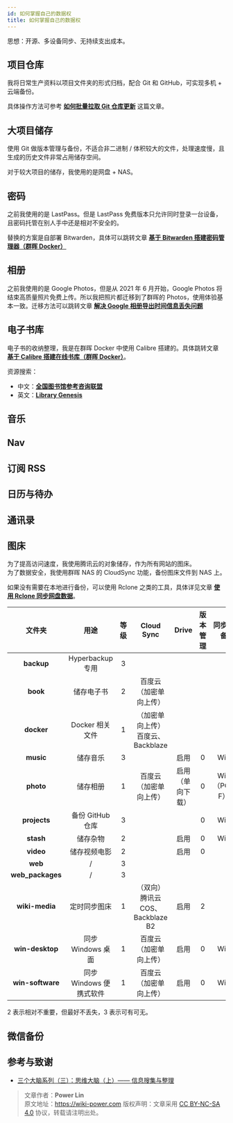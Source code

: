 ```yaml
---
id: 如何掌握自己的数据权
title: 如何掌握自己的数据权
---
```


思想：开源、多设备同步、无持续支出成本。

## 项目仓库

我将日常生产资料以项目文件夹的形式归档，配合 Git 和 GitHub，可实现多机 + 云端备份。

具体操作方法可参考 [**如何批量拉取 Git 仓库更新**](https://wiki-power.com/%E5%A6%82%E4%BD%95%E6%89%B9%E9%87%8F%E6%8B%89%E5%8F%96Git%E4%BB%93%E5%BA%93%E6%9B%B4%E6%96%B0) 这篇文章。

## 大项目储存

使用 Git 做版本管理与备份，不适合非二进制 / 体积较大的文件，处理速度慢，且生成的历史文件非常占用储存空间。

对于较大项目的储存，我使用的是网盘 + NAS。

## 密码

之前我使用的是 LastPass。但是 LastPass 免费版本只允许同时登录一台设备，且密码托管在别人手中还是相对不安全的。

替换的方案是自部署 Bitwarden，具体可以跳转文章 [**基于 Bitwarden 搭建密码管理器（群晖 Docker）**](https://wiki-power.com/%E5%9F%BA%E4%BA%8EBitwarden%E6%90%AD%E5%BB%BA%E5%AF%86%E7%A0%81%E7%AE%A1%E7%90%86%E5%99%A8%EF%BC%88%E7%BE%A4%E6%99%96Docker%EF%BC%89)

## 相册

之前我使用的是 Google Photos，但是从 2021 年 6 月开始，Google Photos 将结束高质量照片免费上传。所以我把照片都迁移到了群晖的 Photos，使用体验基本一致。迁移方法可以跳转文章 [**解决 Google 相册导出时间信息丢失问题**](https://wiki-power.com/%E8%A7%A3%E5%86%B3Google%E7%9B%B8%E5%86%8C%E5%AF%BC%E5%87%BA%E6%97%B6%E9%97%B4%E4%BF%A1%E6%81%AF%E4%B8%A2%E5%A4%B1%E9%97%AE%E9%A2%98)

## 电子书库

电子书的收纳整理，我是在群晖 Docker 中使用 Calibre 搭建的。具体跳转文章 [**基于 Calibre 搭建在线书库（群晖 Docker）**](https://wiki-power.com/%E5%9F%BA%E4%BA%8ECalibre%E6%90%AD%E5%BB%BA%E5%9C%A8%E7%BA%BF%E4%B9%A6%E5%BA%93%EF%BC%88%E7%BE%A4%E6%99%96Docker%EF%BC%89)。

资源搜索：

- 中文：[**全国图书馆参考咨询联盟**](http://www.ucdrs.superlib.net/)
- 英文：[**Library Genesis**](http://libgen.rs/)

## 音乐

## Nav

## 订阅 RSS

## 日历与待办

## 通讯录

## 图床

为了提高访问速度，我使用腾讯云的对象储存，作为所有网站的图床。  
为了数据安全，我使用群晖 NAS 的 CloudSync 功能，备份图床文件到 NAS 上。

如果没有需要在本地进行备份，可以使用 Rclone 之类的工具，具体详见文章 [**使用 Rclone 同步网盘数据**](https://wiki-power.com/%E4%BD%BF%E7%94%A8Rclone%E5%90%8C%E6%AD%A5%E7%BD%91%E7%9B%98%E6%95%B0%E6%8D%AE)。

|      文件夹      |          用途           | 等级 |            Cloud Sync             |      Drive       | 版本管理 |  同步设备   | 完全同步 | 其他           |
| :--------------: | :---------------------: | :--: | :-------------------------------: | :--------------: | :------: | :---------: | :------: | -------------- |
|    **backup**    |    Hyperbackup 专用     |  3   |                                   |                  |          |             |          |                |
|     **book**     |       储存电子书        |  2   |      百度云（加密单向上传）       |                  |          |             |          |                |
|    **docker**    |     Docker 相关文件     |  1   | （加密单向上传）百度云、Backblaze |                  |          |             |          |                |
|    **music**     |        储存音乐         |  3   |                                   |       启用       |    0     |     Win     |    否    |                |
|    **photo**     |        储存相册         |  1   |      百度云（加密单向上传）       | 启用（单向下载） |    0     | Win（PC-F） |    是    |                |
|   **projects**   |    备份 GitHub 仓库     |  3   |                                   |                  |    0     |     Win     |          |                |
|    **stash**     |        储存杂物         |  2   |                                   |       启用       |    0     |     Win     |    否    |                |
|    **video**     |      储存视频电影       |  2   |                                   |       启用       |    0     |             |          |                |
|     **web**      |            /            |  3   |                                   |                  |          |             |          |                |
| **web_packages** |            /            |  3   |                                   |                  |          |             |          |                |
|  **wiki-media**  |      定时同步图床       |  1   |   （双向）腾讯云 COS、Backblaze B2   |       启用       |    2     |             |          | 同步腾讯云 COS |
| **win-desktop**  |    同步 Windows 桌面    |  1   |      百度云（加密单向上传）       |       启用       |    0     |     Win     |    是    |                |
| **win-software** | 同步 Windows 便携式软件 |  1   |      百度云（加密单向上传）       |       启用       |    0     |     Win     |    是    |                |

2 表示相对不重要，但最好不丢失，3 表示可有可无。

## 微信备份

## 参考与致谢

- [三个大脑系列（三）：思维大脑（上）—— 信息搜集与整理](https://sspai.com/post/66527)

> 文章作者：**Power Lin**  
> 原文地址：<https://wiki-power.com>
> 版权声明：文章采用 [CC BY-NC-SA 4.0](https://creativecommons.org/licenses/by/4.0/deed.zh) 协议，转载请注明出处。
